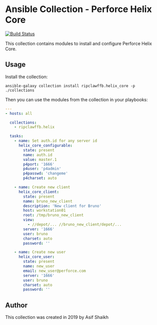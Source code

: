 # Ansible Collection - Perforce Helix Core

[![Build Status](https://travis-ci.org/ripclawffb/ansible-collection-helix-core.svg?branch=master)](https://travis-ci.org/ripclawffb/ansible-collection-helix-core)

This collection contains modules to install and configure Perforce Helix Core.

## Usage

Install the collection:

    ansible-galaxy collection install ripclawffb.helix_core -p ./collections

Then you can use the modules from the collection in your playbooks:

```yaml
---
- hosts: all

  collections:
    - ripclawffb.helix

  tasks:
    - name: Set auth.id for any server id
      helix_core_configurable:
        state: present
        name: auth.id
        value: master.1
        p4port: '1666'
        p4user: 'p4admin'
        p4passwd: 'changeme'
        p4charset: auto

    - name: Create new client
      helix_core_client:
        state: present
        name: bruno_new_client
        description: 'New client for Bruno'
        host: workstation01
        root: /tmp/bruno_new_client
        view:
          - //depot/... //bruno_new_client/depot/...
        server: '1666'
        user: bruno
        charset: auto
        password: ''

    - name: Create new user
      helix_core_user:
        state: present
        name: new_user
        email: new_user@perforce.com
        server: '1666'
        user: bruno
        charset: auto
        password: ''
```

## Author

This collection was created in 2019 by Asif Shaikh
